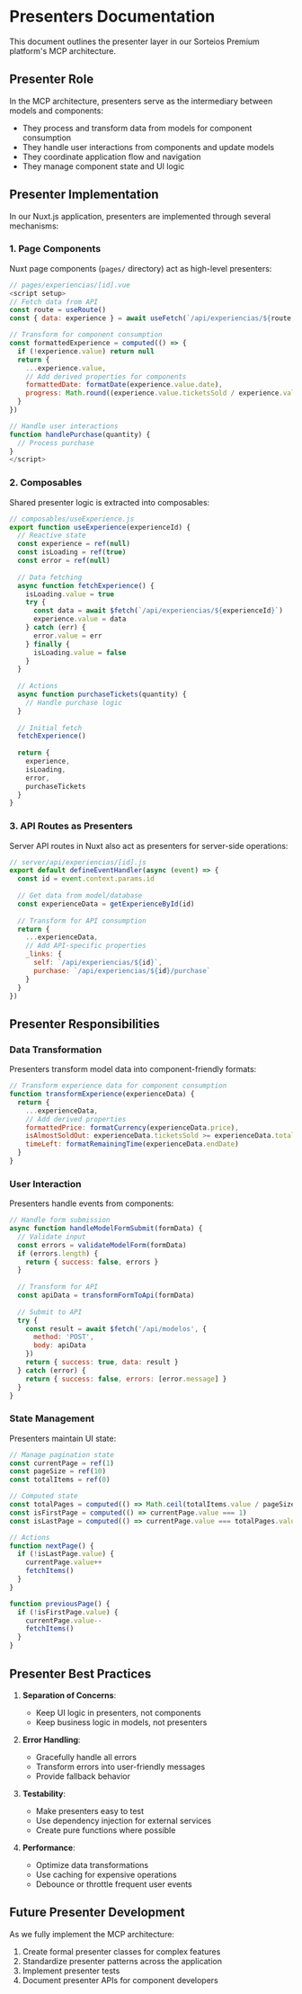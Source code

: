 # Presenters Documentation

This document outlines the presenter layer in our Sorteios Premium platform's MCP architecture.

## Presenter Role

In the MCP architecture, presenters serve as the intermediary between models and components:

- They process and transform data from models for component consumption
- They handle user interactions from components and update models
- They coordinate application flow and navigation
- They manage component state and UI logic

## Presenter Implementation

In our Nuxt.js application, presenters are implemented through several mechanisms:

### 1. Page Components

Nuxt page components (`pages/` directory) act as high-level presenters:

```javascript
// pages/experiencias/[id].vue
<script setup>
// Fetch data from API
const route = useRoute()
const { data: experience } = await useFetch(`/api/experiencias/${route.params.id}`)

// Transform for component consumption
const formattedExperience = computed(() => {
  if (!experience.value) return null
  return {
    ...experience.value,
    // Add derived properties for components
    formattedDate: formatDate(experience.value.date),
    progress: Math.round((experience.value.ticketsSold / experience.value.totalTickets) * 100)
  }
})

// Handle user interactions
function handlePurchase(quantity) {
  // Process purchase
}
</script>
```

### 2. Composables

Shared presenter logic is extracted into composables:

```javascript
// composables/useExperience.js
export function useExperience(experienceId) {
  // Reactive state
  const experience = ref(null)
  const isLoading = ref(true)
  const error = ref(null)
  
  // Data fetching
  async function fetchExperience() {
    isLoading.value = true
    try {
      const data = await $fetch(`/api/experiencias/${experienceId}`)
      experience.value = data
    } catch (err) {
      error.value = err
    } finally {
      isLoading.value = false
    }
  }
  
  // Actions
  async function purchaseTickets(quantity) {
    // Handle purchase logic
  }
  
  // Initial fetch
  fetchExperience()
  
  return {
    experience,
    isLoading,
    error,
    purchaseTickets
  }
}
```

### 3. API Routes as Presenters

Server API routes in Nuxt also act as presenters for server-side operations:

```javascript
// server/api/experiencias/[id].js
export default defineEventHandler(async (event) => {
  const id = event.context.params.id
  
  // Get data from model/database
  const experienceData = getExperienceById(id)
  
  // Transform for API consumption
  return {
    ...experienceData,
    // Add API-specific properties
    _links: {
      self: `/api/experiencias/${id}`,
      purchase: `/api/experiencias/${id}/purchase`
    }
  }
})
```

## Presenter Responsibilities

### Data Transformation

Presenters transform model data into component-friendly formats:

```javascript
// Transform experience data for component consumption
function transformExperience(experienceData) {
  return {
    ...experienceData,
    // Add derived properties
    formattedPrice: formatCurrency(experienceData.price),
    isAlmostSoldOut: experienceData.ticketsSold >= experienceData.totalTickets * 0.9,
    timeLeft: formatRemainingTime(experienceData.endDate)
  }
}
```

### User Interaction

Presenters handle events from components:

```javascript
// Handle form submission
async function handleModelFormSubmit(formData) {
  // Validate input
  const errors = validateModelForm(formData)
  if (errors.length) {
    return { success: false, errors }
  }
  
  // Transform for API
  const apiData = transformFormToApi(formData)
  
  // Submit to API
  try {
    const result = await $fetch('/api/modelos', {
      method: 'POST',
      body: apiData
    })
    return { success: true, data: result }
  } catch (error) {
    return { success: false, errors: [error.message] }
  }
}
```

### State Management

Presenters maintain UI state:

```javascript
// Manage pagination state
const currentPage = ref(1)
const pageSize = ref(10)
const totalItems = ref(0)

// Computed state
const totalPages = computed(() => Math.ceil(totalItems.value / pageSize.value))
const isFirstPage = computed(() => currentPage.value === 1)
const isLastPage = computed(() => currentPage.value === totalPages.value)

// Actions
function nextPage() {
  if (!isLastPage.value) {
    currentPage.value++
    fetchItems()
  }
}

function previousPage() {
  if (!isFirstPage.value) {
    currentPage.value--
    fetchItems()
  }
}
```

## Presenter Best Practices

1. **Separation of Concerns**:
   - Keep UI logic in presenters, not components
   - Keep business logic in models, not presenters

2. **Error Handling**:
   - Gracefully handle all errors
   - Transform errors into user-friendly messages
   - Provide fallback behavior

3. **Testability**:
   - Make presenters easy to test
   - Use dependency injection for external services
   - Create pure functions where possible

4. **Performance**:
   - Optimize data transformations
   - Use caching for expensive operations
   - Debounce or throttle frequent user events

## Future Presenter Development

As we fully implement the MCP architecture:

1. Create formal presenter classes for complex features
2. Standardize presenter patterns across the application
3. Implement presenter tests
4. Document presenter APIs for component developers 